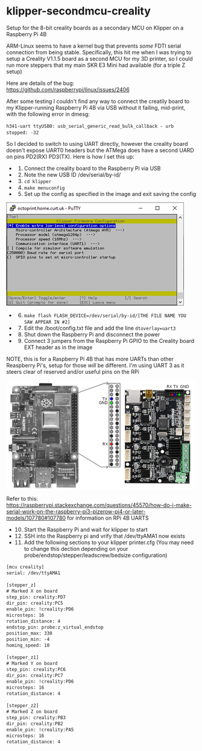 # klipper-secondmcu-creality
Setup for the 8-bit creality boards as a secondary MCU on Klipper on a Raspberry Pi 4B

ARM-Linux seems to have a kernel bug that prevents _some_ FDTI serial connection from being stable. Specifically, this hit me when I was trying to setup a Creality V1.1.5 board as a second MCU for my 3D printer, so I could run more steppers that my main SKR E3 Mini had available (for a triple Z setup)

Here are details of the bug: https://github.com/raspberrypi/linux/issues/2406

After some testing I couldn't find any way to connect the creatily board to my Klipper-running Raspberry Pi 4B via USB without it failing, mid-print, with the following error in dmesg:

`h341-uart ttyUSB0: usb_serial_generic_read_bulk_callback - urb stopped: -32`

So I decided to switch to using UART directly, however the creality board doesn't expose UART0 headers but the ATMega does have a second UARD on pins PD2(RX) PD3(TX). Here is how I set this up:

* 1. Connect the creality board to the Raspberry Pi via USB
* 2. Note the new USB ID /dev/serial/by-id/
* 3. `cd klipper`
* 4. `make menuconfig`
* 5. Set up the config as specified in the image and exit saving the config

![Image showing compilation options](creality_second_MCU_compile.png?raw=true)

* 6. `make flash FLASH_DEVICE=/dev/serial/by-id/[THE FILE NAME YOU SAW APPEAR IN #2]`
* 7. Edit the /boot/config.txt file and add the line `dtoverlay=uart3`
* 8. Shut down the Raspberry Pi and disconnect the power
* 9. Connect 3 jumpers from the Raspberry Pi GPIO to the Creality board EXT header as in the image

NOTE, this is for a Raspberry Pi 4B that has more UARTs than other Reaspberry Pi's, setup for those _will_ be different. I'm using UART 3 as it steers clear of reserved and/or useful pins on the RPi

![Image showing connection pinouts](creality_second_MCU_pins.png?raw=true)

Refer to this: https://raspberrypi.stackexchange.com/questions/45570/how-do-i-make-serial-work-on-the-raspberry-pi3-pizerow-pi4-or-later-models/107780#107780 for information on RPi 4B UARTS

* 10. Start the Raspberry Pi and wait for klipper to start
* 12. SSH into the Raspberry pi and vrify that /dev/ttyAMA1 now exists
* 11. Add the following sections to your klipper printer.cfg (You may need to change this dection depending on your probe/endstop/stepper/leadscrew/bedsize configuration)

```
[mcu creality]
serial: /dev/ttyAMA1

[stepper_z]
# Marked X on board
step_pin: creality:PD7
dir_pin: creality:PC5
enable_pin: !creality:PD6
microsteps: 16
rotation_distance: 4
endstop_pin: probe:z_virtual_endstop
position_max: 330
position_min: -4
homing_speed: 10

[stepper_z1]
# Marked Y on board
step_pin: creality:PC6
dir_pin: creality:PC7
enable_pin: !creality:PD6
microsteps: 16
rotation_distance: 4

[stepper_z2]
# Marked Z on board
step_pin: creality:PB3
dir_pin: creality:PB2
enable_pin: !creality:PA5
microsteps: 16
rotation_distance: 4
```
